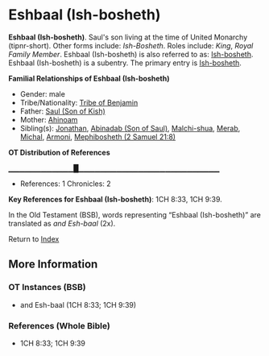# Eshbaal (Ish-bosheth)
**Eshbaal (Ish-bosheth)**. 
Saul's son living at the time of United Monarchy (tipnr-short). 
Other forms include: 
*Ish-Bosheth*. 
Roles include: 
_King_, _Royal Family Member_. 
Eshbaal (Ish-bosheth) is also referred to as: 
[Ish-bosheth](Ish-bosheth.md). 
Eshbaal (Ish-bosheth) is a subentry. The primary entry is 
[Ish-bosheth](Ish-bosheth.md). 




**Familial Relationships of Eshbaal (Ish-bosheth)**


* Gender: male
* Tribe/Nationality: [Tribe of Benjamin](../../../groups/md/acai/Benjamin.md)
* Father: [Saul (Son of Kish)](Saul.2.md)
* Mother: [Ahinoam](Ahinoam.md)
* Sibling(s): [Jonathan](Jonathan.3.md), [Abinadab (Son of Saul)](Abinadab.2.md), [Malchi-shua](Malchi-shua.md), [Merab](Merab.md), [Michal](Michal.md), [Armoni](Armoni.md), [Mephibosheth (2 Samuel 21:8)](Mephibosheth.2.md)


**OT Distribution of References**

▁▁▁▁▁▁▁▁▁▁▁▁█▁▁▁▁▁▁▁▁▁▁▁▁▁▁▁▁▁▁▁▁▁▁▁▁▁▁
* References: 1 Chronicles: 2



**Key References for Eshbaal (Ish-bosheth)**: 
1CH 8:33, 1CH 9:39. 


In the Old Testament (BSB), words representing “Eshbaal (Ish-bosheth)” are translated as 
*and Esh-baal* (2x). 




Return to [Index](00-Index.md)

## More Information

### OT Instances (BSB)

* and Esh-baal (1CH 8:33; 1CH 9:39)



### References (Whole Bible)

* 1CH 8:33; 1CH 9:39



